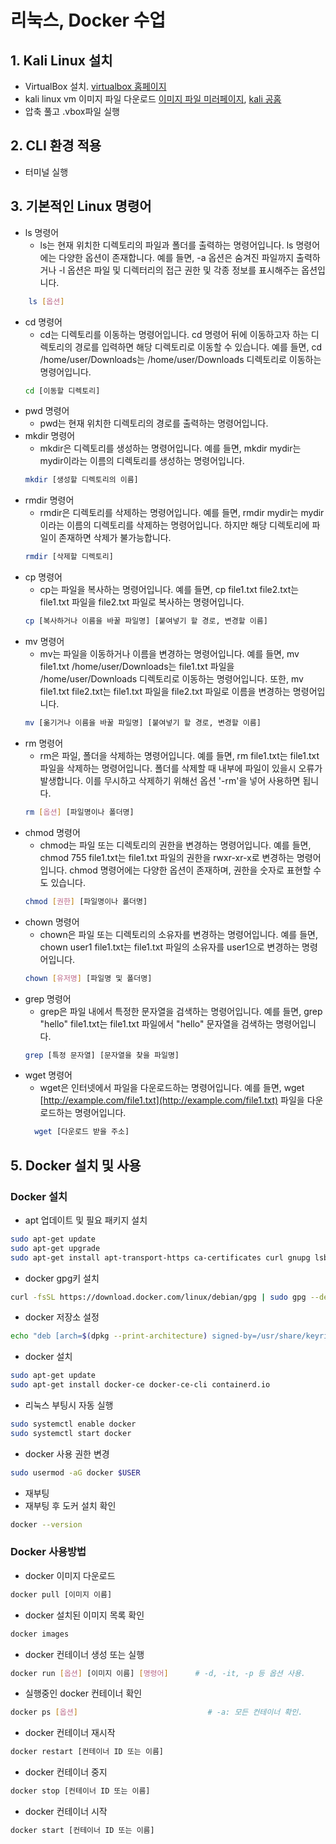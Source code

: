 # 리눅스, Docker 수업
## 1.  Kali Linux 설치
- VirtualBox 설치. [virtualbox 홈페이지](https://virtualbox.org)
- kali linux vm 이미지 파일 다운로드 [이미지 파일 미러페이지](https://drive.google.com/file/d/10P771U_CcMuqZbE3_jfk2Etn6O5KmZEx/view/),
 [kali 공홈](https://kali.org/)
- 압축 풀고 .vbox파일 실행
## 2.  CLI 환경 적용
- 터미널 실행
## 3.  기본적인 Linux 명령어
- ls 명령어
	- ls는 현재 위치한 디렉토리의 파일과 폴더를 출력하는 명령어입니다. ls 명령어에는 다양한 옵션이 존재합니다. 예를 들면, -a 옵션은 숨겨진 파일까지 출력하거나 -l 옵션은 파일 및 디렉터리의 접근 권한 및 각종 정보를 표시해주는 옵션입니다.
```sh
	ls [옵션]
``` 
- cd 명령어
	- cd는 디렉토리를 이동하는 명령어입니다. cd 명령어 뒤에 이동하고자 하는 디렉토리의 경로를 입력하면 해당 디렉토리로 이동할 수 있습니다. 예를 들면, cd /home/user/Downloads는 /home/user/Downloads 디렉토리로 이동하는 명령어입니다.
	```sh
	cd [이동할 디렉토리]
	```
-  pwd 명령어
	- pwd는 현재 위치한 디렉토리의 경로를 출력하는 명령어입니다.
- mkdir 명령어 
	- mkdir은 디렉토리를 생성하는 명령어입니다. 예를 들면, mkdir mydir는 mydir이라는 이름의 디렉토리를 생성하는 명령어입니다.
	``` sh
	mkdir [생성할 디렉토리의 이름]
	```
- rmdir 명령어
	- rmdir은 디렉토리를 삭제하는 명령어입니다. 예를 들면, rmdir mydir는 mydir이라는 이름의 디렉토리를 삭제하는 명령어입니다. 하지만 해당 디렉토리에 파일이 존재하면 삭제가 불가능합니다.
	```sh
	rmdir [삭제할 디렉토리]
	```
- cp 명령어
	- cp는 파일을 복사하는 명령어입니다. 예를 들면, cp file1.txt file2.txt는 file1.txt 파일을 file2.txt 파일로 복사하는 명령어입니다.
	```sh
	cp [복사하거나 이름을 바꿀 파일명] [붙여넣기 할 경로, 변경할 이름]
	```
- mv 명령어
	- mv는 파일을 이동하거나 이름을 변경하는 명령어입니다. 예를 들면, mv file1.txt /home/user/Downloads는 file1.txt 파일을 /home/user/Downloads 디렉토리로 이동하는 명령어입니다. 또한, mv file1.txt file2.txt는 file1.txt 파일을 file2.txt 파일로 이름을 변경하는 명령어입니다.
	```sh
	mv [옮기거나 이름을 바꿀 파일명] [붙여넣기 할 경로, 변경할 이름]
	```
- rm 명령어
	- rm은 파일, 폴더을 삭제하는 명령어입니다. 예를 들면, rm file1.txt는 file1.txt 파일을 삭제하는 명령어입니다. 폴더를 삭제할 때 내부에 파일이 있을시 오류가 발생합니다. 이를 무시하고 삭제하기 위해선 옵션 '-rm'을 넣어 사용하면 됩니다.
	```sh
	rm [옵션] [파일명이나 폴더명]
	```
- chmod 명령어
	- chmod는 파일 또는 디렉토리의 권한을 변경하는 명령어입니다. 예를 들면, chmod 755 file1.txt는 file1.txt 파일의 권한을 rwxr-xr-x로 변경하는 명령어입니다. chmod 명령어에는 다양한 옵션이 존재하며, 권한을 숫자로 표현할 수도 있습니다.
	```sh
	chmod [권한] [파일명이나 폴더명]
	```
- chown 명령어
	- chown은 파일 또는 디렉토리의 소유자를 변경하는 명령어입니다. 예를 들면, chown user1 file1.txt는 file1.txt 파일의 소유자를 user1으로 변경하는 명령어입니다.
	```sh
	chown [유저명] [파일명 및 폴더명]
	```
- grep 명령어
	- grep은 파일 내에서 특정한 문자열을 검색하는 명령어입니다. 예를 들면, grep "hello" file1.txt는 file1.txt 파일에서 "hello" 문자열을 검색하는 명령어입니다.
	```sh
	grep [특정 문자열] [문자열을 찾을 파일명]
	```
- wget 명령어
	- wget은 인터넷에서 파일을 다운로드하는 명령어입니다. 예를 들면, 
	  wget  [http://example.com/file1.txt](http://example.com/file1.txt) 파일을 다운로드하는 명령어입니다.
	```sh
	  wget [다운로드 받을 주소]
	```

## 5.  Docker 설치 및 사용
### Docker 설치
-  apt 업데이트 및 필요 패키지 설치
```sh
sudo apt-get update
sudo apt-get upgrade
sudo apt-get install apt-transport-https ca-certificates curl gnupg lsb-release
```
- docker gpg키 설치
```sh
curl -fsSL https://download.docker.com/linux/debian/gpg | sudo gpg --dearmor -o /usr/share/keyrings/docker-archive-keyring.gpg
```
- docker 저장소 설정
```sh
echo "deb [arch=$(dpkg --print-architecture) signed-by=/usr/share/keyrings/docker-archive-keyring.gpg] https://download.docker.com/linux/debian $(lsb_release -cs) stable" | sudo tee /etc/apt/sources.list.d/docker.list > /dev/null
```
- docker 설치
```sh
sudo apt-get update
sudo apt-get install docker-ce docker-ce-cli containerd.io
```
- 리눅스 부팅시 자동 실행
```sh
sudo systemctl enable docker
sudo systemctl start docker
```
- docker 사용 권한 변경
``` sh
sudo usermod -aG docker $USER
```
- 재부팅
- 재부팅 후 도커 설치 확인
```sh
docker --version
```
### Docker 사용방법
- docker 이미지 다운로드
```sh
docker pull [이미지 이름]
```
- docker  설치된 이미지 목록 확인
```sh
docker images
```
- docker 컨테이너 생성 또는 실행
```sh
docker run [옵션] [이미지 이름] [명령어]      # -d, -it, -p 등 옵션 사용.
```
- 실행중인 docker 컨테이너 확인
```sh
docker ps [옵션]                             # -a: 모든 컨테이너 확인.
```
- docker 컨테이너 재시작
```sh
docker restart [컨테이너 ID 또는 이름]
```
- docker 컨테이너 중지
```sh
docker stop [컨테이너 ID 또는 이름]
```
- docker 컨테이너 시작
```sh
docker start [컨테이너 ID 또는 이름]
```

